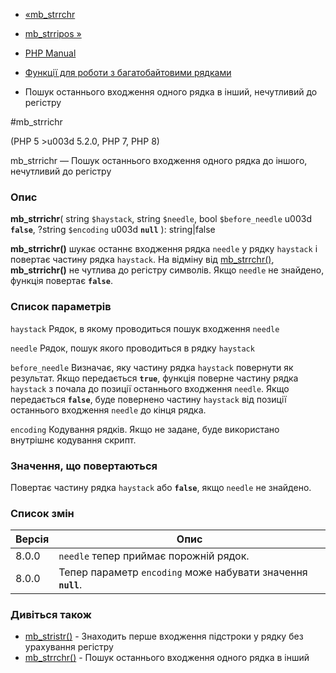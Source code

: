 - [«mb_strrchr](function.mb-strrchr.md)
- [mb_strripos »](function.mb-strripos.md)

- [PHP Manual](index.md)
- [Функції для роботи з багатобайтовими рядками](ref.mbstring.md)
- Пошук останнього входження одного рядка в інший, нечутливий до
регістру

#mb_strrichr

(PHP 5 \>u003d 5.2.0, PHP 7, PHP 8)

mb_strrichr — Пошук останнього входження одного рядка до іншого,
нечутливий до регістру

### Опис

**mb_strrichr**(
string `$haystack`,
string `$needle`,
bool `$before_needle` u003d **`false`**,
?string `$encoding` u003d **`null`**
): string\|false

**mb_strrichr()** шукає останнє входження рядка `needle` у рядку
`haystack` і повертає частину рядка `haystack`. На відміну від
[mb_strrchr()](function.mb-strrchr.md), **mb_strrichr()** не
чутлива до регістру символів. Якщо `needle` не знайдено, функція
повертає **`false`**.

### Список параметрів

`haystack`
Рядок, в якому проводиться пошук входження `needle`

`needle`
Рядок, пошук якого проводиться в рядку `haystack`

`before_needle`
Визначає, яку частину рядка `haystack` повернути як результат.
Якщо передається **`true`**, функція поверне частину рядка `haystack` з
почала до позиції останнього входження `needle`. Якщо передається
**`false`**, буде повернено частину `haystack` від позиції останнього
входження `needle` до кінця рядка.

`encoding`
Кодування рядків. Якщо не задане, буде використано внутрішнє кодування
скрипт.

### Значення, що повертаються

Повертає частину рядка `haystack` або **`false`**, якщо `needle` не
знайдено.

### Список змін

| Версія | Опис                                                         |
| ------ | ------------------------------------------------------------ |
| 8.0.0  | `needle` тепер приймає порожній рядок.                       |
| 8.0.0  | Тепер параметр `encoding` може набувати значення **`null`**. |

### Дивіться також

- [mb_stristr()](function.mb-stristr.md) - Знаходить перше входження
підстроки у рядку без урахування регістру
- [mb_strrchr()](function.mb-strrchr.md) - Пошук останнього
входження одного рядка в інший
